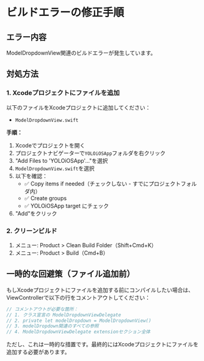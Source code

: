 # ビルドエラーの修正手順

## エラー内容
ModelDropdownView関連のビルドエラーが発生しています。

## 対処方法

### 1. Xcodeプロジェクトにファイルを追加

以下のファイルをXcodeプロジェクトに追加してください：
- `ModelDropdownView.swift`

**手順：**
1. Xcodeでプロジェクトを開く
2. プロジェクトナビゲーターで`YOLOiOSApp`フォルダを右クリック
3. "Add Files to 'YOLOiOSApp'..."を選択
4. `ModelDropdownView.swift`を選択
5. 以下を確認：
   - ✅ Copy items if needed（チェックしない - すでにプロジェクトフォルダ内）
   - ✅ Create groups
   - ✅ YOLOiOSApp target にチェック
6. "Add"をクリック

### 2. クリーンビルド

1. メニュー: Product > Clean Build Folder（Shift+Cmd+K）
2. メニュー: Product > Build（Cmd+B）

## 一時的な回避策（ファイル追加前）

もしXcodeプロジェクトにファイルを追加する前にコンパイルしたい場合は、ViewControllerで以下の行をコメントアウトしてください：

```swift
// コメントアウトが必要な箇所：
// 1. クラス宣言の ModelDropdownViewDelegate
// 2. private let modelDropdown = ModelDropdownView()
// 3. modelDropdown関連のすべての参照
// 4. ModelDropdownViewDelegate extensionセクション全体
```

ただし、これは一時的な措置です。最終的にはXcodeプロジェクトにファイルを追加する必要があります。